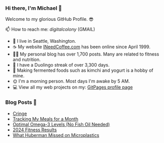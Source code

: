 ### Hi there, I'm Michael 👋

Welcome to my glorious GitHub Profile. 😎

📫 How to reach me: _digitalcolony_ (GMAIL)

- 🌳 I live in Seattle, Washington.
- ☕ My website [INeedCoffee.com](https://ineedcoffee.com) has been online since April 1999.
- 💪🏼 My personal blog has over 1,700 posts. Many are related to fitness and nutrition.
- 🍎 I have a Duolingo streak of over 3,300 days.
- 🥕 Making fermented foods such as kimchi and yogurt is a hobby of mine.
- 🌞 I'm a morning person. Most days I'm awake by 5 AM.
- 💻 View all my web projects on my: [GitPages profile page](https://digitalcolony.github.io/)

### Blog Posts 📝

<!-- BLOG-POST-LIST:START -->
- [Cringe](https://criticalmas.org/2025/03/cringe/)
- [Tracking My Meals for a Month](https://criticalmas.org/2025/02/tracking-my-meals-for-a-month/)
- [Optimal Omega-3 Levels &lpar;No Fish Oil Needed&rpar;](https://criticalmas.org/2025/02/optimal-omega-3-levels-no-fish-oil-needed/)
- [2024 Fitness Results](https://criticalmas.org/2025/01/2024-fitness-results/)
- [What Huberman Missed on Microplastics](https://criticalmas.org/2024/12/what-huberman-missed-on-microplastics/)
<!-- BLOG-POST-LIST:END -->
